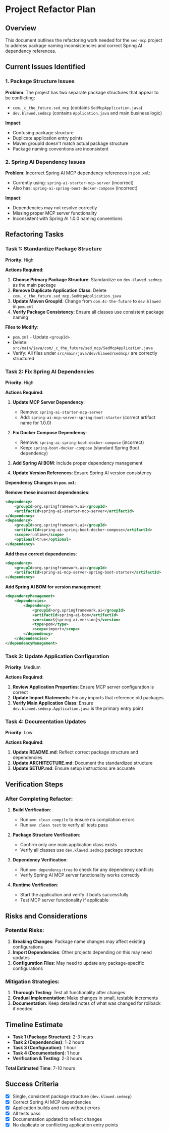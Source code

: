 # Project Refactor Plan

## Overview
This document outlines the refactoring work needed for the `sed-mcp` project to address package naming inconsistencies and correct Spring AI dependency references.

## Current Issues Identified

### 1. Package Structure Issues
**Problem**: The project has two separate package structures that appear to be conflicting:
- `com._c_the_future.sed_mcp` (contains `SedMcpApplication.java`)
- `dev.klawed.sedmcp` (contains `Application.java` and main business logic)

**Impact**: 
- Confusing package structure
- Duplicate application entry points
- Maven groupId doesn't match actual package structure
- Package naming conventions are inconsistent

### 2. Spring AI Dependency Issues
**Problem**: Incorrect Spring AI MCP dependency references in `pom.xml`:
- Currently using: `spring-ai-starter-mcp-server` (incorrect)
- Also has: `spring-ai-spring-boot-docker-compose` (incorrect)

**Impact**:
- Dependencies may not resolve correctly
- Missing proper MCP server functionality
- Inconsistent with Spring AI 1.0.0 naming conventions

## Refactoring Tasks

### Task 1: Standardize Package Structure
**Priority**: High

**Actions Required**:
1. **Choose Primary Package Structure**: Standardize on `dev.klawed.sedmcp` as the main package
2. **Remove Duplicate Application Class**: Delete `com._c_the_future.sed_mcp.SedMcpApplication.java`
3. **Update Maven GroupId**: Change from `com.4c-the-future` to `dev.klawed` in `pom.xml`
4. **Verify Package Consistency**: Ensure all classes use consistent package naming

**Files to Modify**:
- `pom.xml` - Update `<groupId>`
- Delete: `src/main/java/com/_c_the_future/sed_mcp/SedMcpApplication.java`
- Verify: All files under `src/main/java/dev/klawed/sedmcp/` are correctly structured

### Task 2: Fix Spring AI Dependencies
**Priority**: High

**Actions Required**:
1. **Update MCP Server Dependency**: 
   - Remove: `spring-ai-starter-mcp-server`
   - Add: `spring-ai-mcp-server-spring-boot-starter` (correct artifact name for 1.0.0)

2. **Fix Docker Compose Dependency**:
   - Remove: `spring-ai-spring-boot-docker-compose` (incorrect)
   - Keep: `spring-boot-docker-compose` (standard Spring Boot dependency)

3. **Add Spring AI BOM**: Include proper dependency management
4. **Update Version References**: Ensure Spring AI version consistency

**Dependency Changes in `pom.xml`**:

**Remove these incorrect dependencies**:
```xml
<dependency>
    <groupId>org.springframework.ai</groupId>
    <artifactId>spring-ai-starter-mcp-server</artifactId>
</dependency>
<dependency>
    <groupId>org.springframework.ai</groupId>
    <artifactId>spring-ai-spring-boot-docker-compose</artifactId>
    <scope>runtime</scope>
    <optional>true</optional>
</dependency>
```

**Add these correct dependencies**:
```xml
<dependency>
    <groupId>org.springframework.ai</groupId>
    <artifactId>spring-ai-mcp-server-spring-boot-starter</artifactId>
</dependency>
```

**Add Spring AI BOM for version management**:
```xml
<dependencyManagement>
    <dependencies>
        <dependency>
            <groupId>org.springframework.ai</groupId>
            <artifactId>spring-ai-bom</artifactId>
            <version>${spring-ai.version}</version>
            <type>pom</type>
            <scope>import</scope>
        </dependency>
    </dependencies>
</dependencyManagement>
```

### Task 3: Update Application Configuration
**Priority**: Medium

**Actions Required**:
1. **Review Application Properties**: Ensure MCP server configuration is correct
2. **Update Import Statements**: Fix any imports that reference old packages
3. **Verify Main Application Class**: Ensure `dev.klawed.sedmcp.Application.java` is the primary entry point

### Task 4: Documentation Updates
**Priority**: Low

**Actions Required**:
1. **Update README.md**: Reflect correct package structure and dependencies
2. **Update ARCHITECTURE.md**: Document the standardized structure
3. **Update SETUP.md**: Ensure setup instructions are accurate

## Verification Steps

### After Completing Refactor:
1. **Build Verification**: 
   - Run `mvn clean compile` to ensure no compilation errors
   - Run `mvn clean test` to verify all tests pass

2. **Package Structure Verification**:
   - Confirm only one main application class exists
   - Verify all classes use `dev.klawed.sedmcp` package structure

3. **Dependency Verification**:
   - Run `mvn dependency:tree` to check for any dependency conflicts
   - Verify Spring AI MCP server functionality works correctly

4. **Runtime Verification**:
   - Start the application and verify it boots successfully
   - Test MCP server functionality if applicable

## Risks and Considerations

### Potential Risks:
1. **Breaking Changes**: Package name changes may affect existing configurations
2. **Import Dependencies**: Other projects depending on this may need updates
3. **Configuration Files**: May need to update any package-specific configurations

### Mitigation Strategies:
1. **Thorough Testing**: Test all functionality after changes
2. **Gradual Implementation**: Make changes in small, testable increments
3. **Documentation**: Keep detailed notes of what was changed for rollback if needed

## Timeline Estimate
- **Task 1 (Package Structure)**: 2-3 hours
- **Task 2 (Dependencies)**: 1-2 hours  
- **Task 3 (Configuration)**: 1 hour
- **Task 4 (Documentation)**: 1 hour
- **Verification & Testing**: 2-3 hours

**Total Estimated Time**: 7-10 hours

## Success Criteria
- [x] Single, consistent package structure (`dev.klawed.sedmcp`)
- [x] Correct Spring AI MCP dependencies
- [x] Application builds and runs without errors
- [x] All tests pass
- [x] Documentation updated to reflect changes
- [x] No duplicate or conflicting application entry points